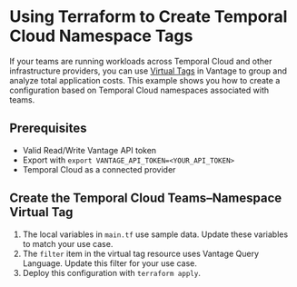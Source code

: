 # Using Terraform to Create Temporal Cloud Namespace Tags

If your teams are running workloads across Temporal Cloud and other infrastructure providers, you can use [Virtual Tags](https://docs.vantage.sh/tagging/) in Vantage to group and analyze total application costs. This example shows you how to create a configuration based on Temporal Cloud namespaces associated with teams.

## Prerequisites

- Valid Read/Write Vantage API token
- Export with `export VANTAGE_API_TOKEN=<YOUR_API_TOKEN>`
- Temporal Cloud as a connected provider

## Create the Temporal Cloud Teams–Namespace Virtual Tag

1. The local variables in `main.tf` use sample data. Update these variables to match your use case.
2. The `filter` item in the virtual tag resource uses Vantage Query Language. Update this filter for your use case.
3. Deploy this configuration with `terraform apply`.

